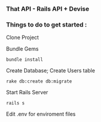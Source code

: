 ### That API - Rails API + Devise  

### Things to do to get started :

Clone Project 

Bundle Gems
``` 
bundle install 
```

Create Database; Create Users table
``` 
rake db:create db:migrate 
```

Start Rails Server 
``` 
rails s 
```  

Edit .env for enviroment files
